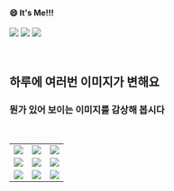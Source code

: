 <!--
#### 📫 How to reach me?
<a href="mailto:thquddnr123@gmail.com">
    <img 
        src="https://img.shields.io/badge/Gmail-d14836?style=flat-square&logo=Gmail&logoColor=white&link=mailto:thquddnr123@gmail.com"
        style="height : auto; margin-left : 60px; margin-right : 60px;"/>
</a>
-->
#### 😄 It's Me!!!

<a href="https://cybecho.notion.site/SBU-s-Archives-854ccd3338c2456a867956f26143998a" target="_blank"><img src="https://img.shields.io/badge/Portfolio-303030?style=for-the-badge&logo=Notion&logoColor=white"/></a>
<a href="https://www.instagram.com/junk_warrior_vintage/" target="_blank"><img src="https://img.shields.io/badge/@junk_warrir_vintage-E4405F?style=for-the-badge&logo=Instagram&logoColor=white"/></a>
<a href="https://www.behance.net/thquddnr125654" target="_blank"><img src="https://img.shields.io/badge/Behance-1769FF?style=for-the-badge&logo=Behance&logoColor=white"/></a>

</br>

## 하루에 여러번 이미지가 변해요
### 뭔가 있어 보이는 이미지를 감상해 봅시다

<!--
마크업 바로보기 사이트
https://dillinger.io/ 
-->
  <br/> <table>
<tr>
<td><a href='http://www.omglasergunspewpewpew.com/'><img src='https://www.random-art.org/img/large/444019.jpg'></a></td>
<td><a href='https://name.ho9.me/'><img src='https://www.random-art.org/img/large/443940.jpg'></a></td>
<td><a href='https://www.cameronsworld.net'><img src='https://www.random-art.org/img/large/444004.jpg'></a></td>
</tr>
<tr>
<td><a href='https://kimjongillookingatthings.tumblr.com/'><img src='https://www.random-art.org/img/large/443955.jpg'></a></td>
<td><a href='https://pointerpointer.com/'><img src='https://www.random-art.org/img/large/444007.jpg'></a></td>
<td><a href='https://www.omfgdogs.com/#'><img src='https://www.random-art.org/img/large/443918.jpg'></a></td>
</tr>
<tr>
<td><a href='https://img.theqoo.net/img/rjIus.jpg'><img src='https://www.random-art.org/img/large/443995.jpg'></a></td>
<td><a href='https://binarypiano.com/'><img src='https://www.random-art.org/img/large/444015.jpg'></a></td>
<td><a href='https://longdogechallenge.com/'><img src='https://www.random-art.org/img/large/444008.jpg'></a></td>
</tr>
</table>
